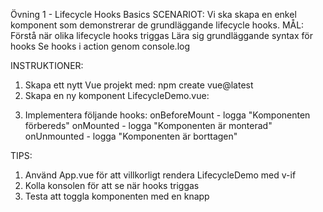 Övning 1 - Lifecycle Hooks Basics
SCENARIOT: Vi ska skapa en enkel komponent som demonstrerar de grundläggande lifecycle hooks.
MÅL: Förstå när olika lifecycle hooks triggas
Lära sig grundläggande syntax för hooks
Se hooks i action genom console.log

INSTRUKTIONER:

1. Skapa ett nytt Vue projekt med:
   npm create vue@latest
2. Skapa en ny komponent LifecycleDemo.vue:
<script setup>
import { onMounted, onBeforeMount, onUnmounted, ref } from 'vue'

const message = ref('Hello Vue!')

// Implementera hooks här som loggar till konsolen
// när komponenten går genom olika stadier

</script>

<template>
  <div>
    <h2>{{ message }}</h2>
    <button @click="message = 'Updated message!'">Uppdatera meddelande</button>
  </div>
</template>

3. Implementera följande hooks:
   onBeforeMount - logga "Komponenten förbereds"
   onMounted - logga "Komponenten är monterad"
   onUnmounted - logga "Komponenten är borttagen"

TIPS:

1. Använd App.vue för att villkorligt rendera LifecycleDemo med v-if
2. Kolla konsolen för att se när hooks triggas
3. Testa att toggla komponenten med en knapp

